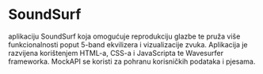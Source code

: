 # SoundSurf
aplikaciju SoundSurf koja omogućuje  reprodukciju glazbe te pruža više funkcionalnosti poput 5-band ekvilizera i vizualizacije zvuka. Aplikacija je razvijena korištenjem HTML-a, CSS-a i JavaScripta te Wavesurfer frameworka.  MockAPI se koristi za pohranu korisničkih podataka i pjesama. 
